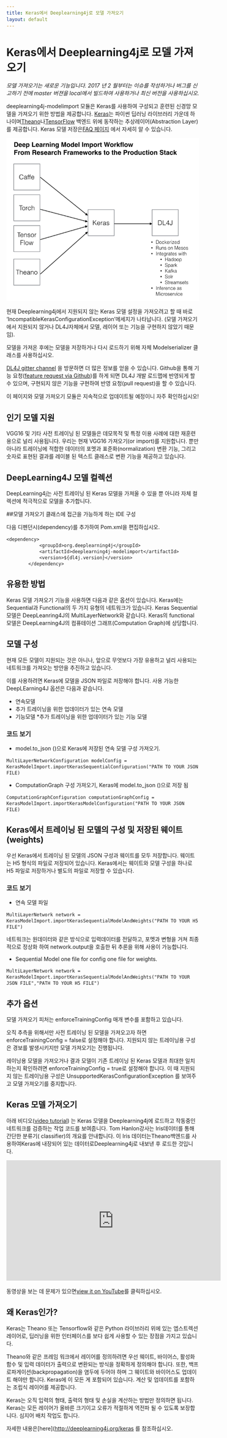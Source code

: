 ```yaml
---
title: Keras에서 Deeplearning4j로 모델 가져오기
layout: default
---
```


# Keras에서 Deeplearning4j로 모델 가져오기

*모델 가져오기는 새로운 기능입니다.  2017 년 2 월부터는 이슈를 작성하거나 버그를 신고하기 전에 master 버젼을 local에서 빌드하여 사용하거나 최신 버전을 사용하십시오.*

deeplearning4j-modelimport 모듈은 Keras를 사용하여 구성되고 훈련된 신경망 모델을 가져오기 위한 방법을 제공합니다. [Keras](https://keras.io/)는 파이썬 딥러닝 라이브러리 가운데 하나이며[Theano](http://deeplearning.net/software/theano/)나[TensorFlow](https://www.tensorflow.org) 백엔드 위에 동작하는 추상레이어(Abstraction Layer)를 제공합니다.
Keras 모델 저장은[FAQ 페이지](https://keras.io/getting-started/faq/#how-can-i-save-a-keras-model) 에서 자세히 알 수 있습니다.

![Model Import Schema](../img/model-import-keras.png)

현재 Deeplearning4j에서 지원되지 않는 Keras 모델 설정을 가져오려고 할 때 바로  ‘IncompatibleKerasConfigurationException’메세지가 나타납니다. (모델 가져오기에서 지원되지 않거나  DL4J자체에서 모델, 레이어 또는 기능을 구현하지 않았기 때문임).

모델을 가져온 후에는 모델을 저장하거나 다시 로드하기 위해 자체 Modelserializer 클래스를 사용하십시오.

[DL4J gitter channel](https://gitter.im/deeplearning4j/deeplearning4j) 을 방문하면 더 많은 정보를 얻을 수 있습니다. Github을 통해 기능 요청([feature request via Github](https://github.com/deeplearning4j/deeplearning4j/issues))를 하게 되면 DL4J 개발 로드맵에 반영되게 할 수 있으며, 구현되지 않은 기능을 구현하여 반영 요청(pull request)을 할 수 있습니다.

이 페이지와 모델 가져오기 모듈은 지속적으로 업데이트될 예정이니 자주 확인하십시오!

## 인기 모델 지원

VGG16 및 기타 사전 트레이닝 된 모델들은 데모목적 및 특정 이용 사례에 대한 재훈련 용으로 널리 사용됩니다. 우리는 현재 VGG16 가져오기(or import)를 지원합니다. 뿐만 아니라 트레이닝에 적합한 데이터의 포멧과 표준화(normalization) 변환 기능, 그리고 숫자로 표현된 결과를 레이블 된 텍스트 클래스로 변환 기능을 제공하고 있습니다.

## DeepLearning4J 모델 컬렉션

DeepLearning4j는 사전 트레이닝 된 Keras 모델을 가져올 수 있을 뿐 아니라 자체 컬렉션에 적극적으로 모델을 추가합니다.

##모델 가져오기 클래스에 접근을 가능하게 하는 IDE 구성

다음 디펜던시(dependency)를 추가하여 Pom.xml을 편집하십시오.

```
<dependency>
            <groupId>org.deeplearning4j</groupId>
            <artifactId>deeplearning4j-modelimport</artifactId>
            <version>${dl4j.version}</version>
        </dependency>
```

## 유용한 방법

Keras 모델 가져오기 기능을 사용하면 다음과 같은 옵션이 있습니다. Keras에는 Sequential과 Functional의 두 가지 유형의 네트워크가 있습니다. Keras Sequential 모델은 DeepLeanring4J의 MultiLayerNetwork와 같습니다. Keras의 functional 모델은 DeepLearning4J의 컴퓨테이션 그래프(Computation Graph)에 상당합니다.

## 모델 구성

현재 모든 모델이 지원되는 것은 아니나, 앞으로 무엇보다 가장 유용하고 널리 사용되는 네트워크를 가져오는 방안을 추진하고 있습니다.

이를 사용하려면 Keras에 모델을 JSON 파일로 저장해야 합니다. 사용 가능한 DeepLEarning4J 옵션은 다음과 같습니다.

* 연속모델
* 추가 트레이닝을 위한 업데이터가 있는 연속 모델
* 기능모델
*추가 트레이닝을 위한 업데이터가 있는 기능 모델

### 코드 보기

* model.to_json ()으로 Keras에 저장된 연속 모델 구성 가져오기.

```
MultiLayerNetworkConfiguration modelConfig = KerasModelImport.importKerasSequentialConfiguration("PATH TO YOUR JSON FILE)

```

* ComputationGraph 구성 가져오기, Keras에 model.to_json ()으로 저장 됨

```
ComputationGraphConfiguration computationGraphConfig = KerasModelImport.importKerasModelConfiguration("PATH TO YOUR JSON FILE)

```






## Keras에서 트레이닝 된 모델의 구성 및 저장된 웨이트(weights)

우선 Keras에서 트레이닝 된 모델의 JSON 구성과 웨이트를 모두 저장합니다. 웨이트는 H5 형식의 파일로 저장되어 있습니다. Keras에서는 웨이트와 모델 구성을 하나로 H5 파일로 저장하거나 별도의 파일로 저장할 수 있습니다.

### 코드 보기

* 연속 모델 파일

```
MultiLayerNetwork network = KerasModelImport.importKerasSequentialModelAndWeights("PATH TO YOUR H5 FILE")

```

네트워크는 원데이터와 같은 방식으로 입력데이터를 전달하고, 포멧과 변형을 거쳐 최종적으로 정상화 하여 network.output을 호출한 뒤 추론을 위해 사용이 가능합니다.

* Sequential Model one file for config one file for weights.


```
MultiLayerNetwork network = KerasModelImport.importKerasSequentialModelAndWeights("PATH TO YOUR JSON FILE","PATH TO YOUR H5 FILE")

```

## 추가 옵션

모델 가져오기 피처는 enforceTrainingConfig 매개 변수를 포함하고 있습니다.

오직 추측을 위해서만 사전 트레이닝 된 모델을 가져오고자 하면 enforceTrainingConfig = false로 설정해야 합니다. 지원되지 않는 트레이닝용 구성은 경보를 발생시키지만 모델 가져오기는 진행됩니다.

레이닝용 모델을 가져오거나 결과 모델이 기존 트레이닝 된 Keras 모델과 최대한 일치하는지 확인하려면 enforceTrainingConfig = true로 설정해야 합니다. 이 때 지원되지 않는 트레이닝용 구성은 UnsupportedKerasConfigurationException 를 보여주고 모델 가져오기를 중지합니다.



## Keras 모델 가져오기

아래 비디오([video tutorial](https://www.youtube.com/embed/bI1aR1Tj2DM)) 는 Keras 모델을 Deeplearning4j에 로드하고 작동중인 네트워크를 검증하는 작업 코드를 보여줍니다. Tom Hanlon강사는 Iris데이터를 통해 간단한 분류기( classifier)의 개요를 안내합니다. 이 Iris 데이터는Theano백엔드를 사용하여Keras에 내장되어 있는 데이터로Deeplearning4j로 내보낸 후 로드한 것입니다.


<iframe width="560" height="315" src="https://www.youtube.com/embed/bI1aR1Tj2DM" frameborder="0" allowfullscreen></iframe>

동영상을 보는 데 문제가 있으면[view it on YouTube](https://www.youtube.com/embed/bI1aR1Tj2DM)를 클릭하십시오.

## 왜 Keras인가?

Keras는 Theano 또는 Tensorflow와 같은 Python 라이브러리 위에 있는 엡스트렉션 레이어로, 딥러닝을 위한 인터페이스를 보다 쉽게 ​​사용할 수 있는 장점을 가지고 있습니다.

Theano와 같은 프레임 워크에서 레이어를 정의하려면 우선 웨이트, 바이어스, 활성화 함수 및 입력 데이터가 출력으로 변환되는 방식을 정확하게 정의해야 합니다. 또한,  백프로파게이션(backpropagation)을 염두에 두어야 하며 그 웨이트와 바이어스도 업데이트 해야만 합니다. Keras에 이 모든 게 포함되어 있습니다. 계산 및 업데이트를 포함하는 조립식 레이어를 제공합니다.

Keras는 오직 입력의 형태, 출력의 형태 및 손실을 계산하는 방법만 정의하면 됩니다.  Keras는 모든 레이어가 올바른 크기이고 오류가 적절하게 역전파 될 수 있도록 보장합니다. 심지어 배치 작업도 합니다.

자세한 내용은[here](http://deeplearning4j.org/keras 를 참조하십시오.
